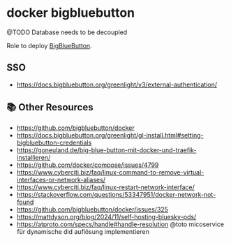 # docker bigbluebutton
@TODO Database needs to be decoupled 

Role to deploy [BigBlueButton](https://bigbluebutton.org/). 

## SSO
- https://docs.bigbluebutton.org/greenlight/v3/external-authentication/

## 📚 Other Resources
- https://github.com/bigbluebutton/docker
- https://docs.bigbluebutton.org/greenlight/gl-install.html#setting-bigbluebutton-credentials
- https://goneuland.de/big-blue-button-mit-docker-und-traefik-installieren/
- https://github.com/docker/compose/issues/4799
- https://www.cyberciti.biz/faq/linux-command-to-remove-virtual-interfaces-or-network-aliases/
- https://www.cyberciti.biz/faq/linux-restart-network-interface/
- https://stackoverflow.com/questions/53347951/docker-network-not-found
- https://github.com/bigbluebutton/docker/issues/325
- https://mattdyson.org/blog/2024/11/self-hosting-bluesky-pds/
- https://atproto.com/specs/handle#handle-resolution @toto micoservice für dynamische did auflösung implementieren
